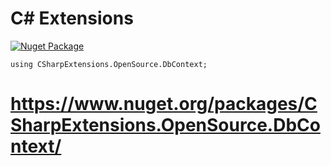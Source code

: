 # C# Extensions

[![Nuget Package](https://github.com/csharp-extensions/General/actions/workflows/nugetPackage.yml/badge.svg)](https://github.com/csharp-extensions/DbContext/actions/workflows/nugetPackage.yml)

```
using CSharpExtensions.OpenSource.DbContext;
```

# https://www.nuget.org/packages/CSharpExtensions.OpenSource.DbContext/

